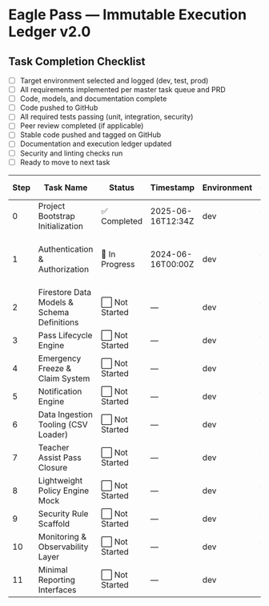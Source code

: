 # Eagle Pass — Immutable Execution Ledger v2.0

## Task Completion Checklist
- [ ] Target environment selected and logged (dev, test, prod)
- [ ] All requirements implemented per master task queue and PRD
- [ ] Code, models, and documentation complete
- [ ] Code pushed to GitHub
- [ ] All required tests passing (unit, integration, security)
- [ ] Peer review completed (if applicable)
- [ ] Stable code pushed and tagged on GitHub
- [ ] Documentation and execution ledger updated
- [ ] Security and linting checks run
- [ ] Ready to move to next task

| Step | Task Name | Status | Timestamp | Environment | Operator | Blocked Reason | AI Flags Triggered | Notes |
|------|-----------|--------|-----------|-------------|----------|----------------|--------------------|-------|
| 0 | Project Bootstrap Initialization | ✅ Completed | 2025-06-16T12:34Z | dev | Jane Doe | None | None | Project scaffold completed. |
| 1 | Authentication & Authorization | 🚧 In Progress | 2024-06-16T00:00Z | dev | Jane Doe | None | None | Stubbed authService methods; implementation ongoing. |
| 2 | Firestore Data Models & Schema Definitions | ⬜ Not Started | — | dev | Jane Doe | None | None | Pending implementation |
| 3 | Pass Lifecycle Engine | ⬜ Not Started | — | dev | Jane Doe | None | None | Pending implementation |
| 4 | Emergency Freeze & Claim System | ⬜ Not Started | — | dev | Jane Doe | None | None | Pending implementation |
| 5 | Notification Engine | ⬜ Not Started | — | dev | Jane Doe | None | None | Pending implementation |
| 6 | Data Ingestion Tooling (CSV Loader) | ⬜ Not Started | — | dev | Jane Doe | None | None | Pending implementation |
| 7 | Teacher Assist Pass Closure | ⬜ Not Started | — | dev | Jane Doe | None | None | Pending implementation |
| 8 | Lightweight Policy Engine Mock | ⬜ Not Started | — | dev | Jane Doe | None | None | Pending implementation |
| 9 | Security Rule Scaffold | ⬜ Not Started | — | dev | Jane Doe | None | None | Pending implementation |
| 10 | Monitoring & Observability Layer | ⬜ Not Started | — | dev | Jane Doe | None | None | Pending implementation |
| 11 | Minimal Reporting Interfaces | ⬜ Not Started | — | dev | Jane Doe | None | None | Pending implementation |
